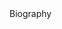 <!DOCTYPE html>
<html>
<head>
<title>Linda Vongphom</title>
</head>

<body>
Biography
</body>

</html>
<! -- I currently live Nashville 
